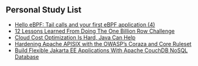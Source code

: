 ## Personal Study List
<!-- BLOG-POST-LIST:START -->
- [Hello eBPF: Tail calls and your first eBPF application &lpar;4&rpar;](https://foojay.io/today/hello-ebpf-tail-calls-and-your-first-ebpf-application-4/)
- [12 Lessons Learned From Doing The One Billion Row Challenge](https://foojay.io/today/12-lessons-learned-from-doing-the-one-billion-row-challenge/)
- [Cloud Cost Optimization Is Hard, Java Can Help](https://foojay.io/today/cloud-cost-optimization-is-hard-java-can-help/)
- [Hardening Apache APISIX with the OWASP’s Coraza and Core Ruleset](https://foojay.io/today/hardening-apache-apisix-with-the-owasps-coraza-and-core-ruleset/)
- [Build Flexible Jakarta EE Applications With Apache CouchDB NoSQL Database](https://foojay.io/today/build-flexible-jakarta-ee-applications-with-apache-couchdb-nosql-database/)
<!-- BLOG-POST-LIST:END -->  
